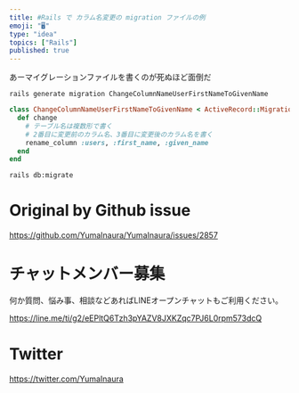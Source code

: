 ```yaml
---
title: #Rails で カラム名変更の migration ファイルの例
emoji: "🖥"
type: "idea"
topics: ["Rails"]
published: true
---
```


あーマイグレーションファイルを書くのが死ぬほど面倒だ

```
rails generate migration ChangeColumnNameUserFirstNameToGivenName
```

```rb
class ChangeColumnNameUserFirstNameToGivenName < ActiveRecord::Migration[5.2]
  def change
    # テーブル名は複数形で書く
    # 2番目に変更前のカラム名、3番目に変更後のカラム名を書く
    rename_column :users, :first_name, :given_name
  end
end

```

```
rails db:migrate
```

# Original by Github issue

https://github.com/YumaInaura/YumaInaura/issues/2857








<!-- Update From Qiita API -->

# チャットメンバー募集


何か質問、悩み事、相談などあればLINEオープンチャットもご利用ください。

https://line.me/ti/g2/eEPltQ6Tzh3pYAZV8JXKZqc7PJ6L0rpm573dcQ





# Twitter


https://twitter.com/YumaInaura


<!-- Update From Qiita API -->


